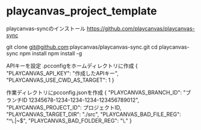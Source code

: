 # playcanvas_project_template

playcanvas-syncのインストール
https://github.com/playcanvas/playcanvas-sync

git clone git@github.com:playcanvas/playcanvas-sync.git
cd playcanvas-sync
npm install
npm install -g

APIキーを設定
.pcconfigをホームディレクトリに作成
{
  "PLAYCANVAS_API_KEY": "作成したAPIキー",
  "PLAYCANVAS_USE_CWD_AS_TARGET": 1
}

作業ディレクトリにpcconfig.jsonを作成
{
  "PLAYCANVAS_BRANCH_ID": "ブランチID 12345678-1234-1234-1234-123456789012",
  "PLAYCANVAS_PROJECT_ID": プロジェクトID,
  "PLAYCANVAS_TARGET_DIR": "./src",
  "PLAYCANVAS_BAD_FILE_REG": "^\\.|~$",
  "PLAYCANVAS_BAD_FOLDER_REG": "\\."
}

